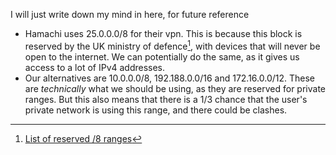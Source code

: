 I will just write down my mind in here, for future reference

- Hamachi uses 25.0.0.0/8 for their vpn. This is because this block is reserved
by the UK ministry of defence[^1], with devices that will never be open to the
internet. We can potentially do the same, as it gives us access to a lot of IPv4
addresses.
- Our alternatives are 10.0.0.0/8, 192.188.0.0/16 and 172.16.0.0/12. These are
*technically* what we should be using, as they are reserved for private ranges.
But this also means that there is a 1/3 chance that the user's private network
is using this range, and there could be clashes.

[^1]: [List of reserved /8 ranges](https://en.wikipedia.org/wiki/List_of_assigned_/8_IPv4_address_blocks#List_of_assigned_/8_blocks_to_the_regional_Internet_registries)
